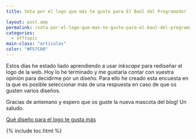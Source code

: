 ```yaml
---
title: Vota por el logo que más te guste para El Baúl del Programador

layout: post.amp
permalink: /vota-por-el-logo-que-mas-te-guste-para-el-baul-del-programador/
categories:
  - offtopic
main-class: "articulos"
color: "#F57C00"
---
```

Estos días he estado liado aprendiendo a usar *inkscape* para rediseñar el logo de la web. Hoy lo he terminado y me gustaría contar con vuestra opinión para decidirme por un diseño. Para ello he creado esta encuesta en la que es posible seleccionar más de una respuesta en caso de que os gusten varios diseños.

Gracias de antemano y espero que os guste la nueva mascota del blog! Un saludo.  

<!--ad-->
<noscript>
<a href="http://polldaddy.com/poll/7207708/">Qué diseño para el logo te gusta más</a>
</noscript>


[<amp-img on="tap:lightbox1" role="button" tabindex="0" layout="responsive" src="/assets/img/2013/06/LOGOS.png" alt="LOGOS" width="978px" height="786px" />][1]



 [1]: /assets/img/2013/06/LOGOS.png

{% include toc.html %}
